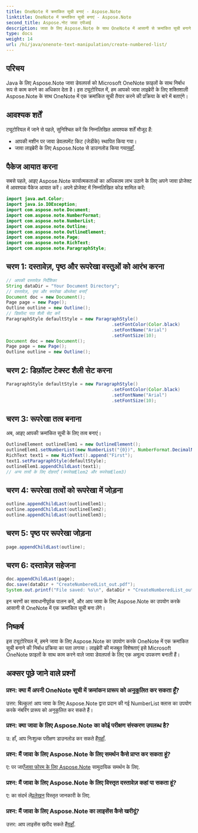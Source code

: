```yaml
---
title: OneNote में क्रमांकित सूची बनाएं - Aspose.Note
linktitle: OneNote में क्रमांकित सूची बनाएं - Aspose.Note
second_title: Aspose.नोट जावा एपीआई
description: जावा के लिए Aspose.Note के साथ OneNote में आसानी से क्रमांकित सूची बनाने का तरीका जानें। निःशुल्क परीक्षण डाउनलोड करें और जावा विकास की दुनिया में उतरें!
type: docs
weight: 14
url: /hi/java/onenote-text-manipulation/create-numbered-list/
---
```

## परिचय
Java के लिए Aspose.Note जावा डेवलपर्स को Microsoft OneNote फ़ाइलों के साथ निर्बाध रूप से काम करने का अधिकार देता है। इस ट्यूटोरियल में, हम आपको जावा लाइब्रेरी के लिए शक्तिशाली Aspose.Note के साथ OneNote में एक क्रमांकित सूची तैयार करने की प्रक्रिया के बारे में बताएंगे।
## आवश्यक शर्तें
ट्यूटोरियल में जाने से पहले, सुनिश्चित करें कि निम्नलिखित आवश्यक शर्तें मौजूद हैं:
- आपकी मशीन पर जावा डेवलपमेंट किट (जेडीके) स्थापित किया गया।
-  जावा लाइब्रेरी के लिए Aspose.Note से डाउनलोड किया गया[यहाँ](https://releases.aspose.com/note/java/).
## पैकेज आयात करना
सबसे पहले, आइए Aspose.Note कार्यात्मकताओं का अधिकतम लाभ उठाने के लिए अपने जावा प्रोजेक्ट में आवश्यक पैकेज आयात करें। अपने प्रोजेक्ट में निम्नलिखित कोड शामिल करें:
```java
import java.awt.Color;
import java.io.IOException;
import com.aspose.note.Document;
import com.aspose.note.NumberFormat;
import com.aspose.note.NumberList;
import com.aspose.note.Outline;
import com.aspose.note.OutlineElement;
import com.aspose.note.Page;
import com.aspose.note.RichText;
import com.aspose.note.ParagraphStyle;
```
## चरण 1: दस्तावेज़, पृष्ठ और रूपरेखा वस्तुओं को आरंभ करना
```java
// आपकी दस्तावेज़ निर्देशिका
String dataDir = "Your Document Directory";
// दस्तावेज़, पृष्ठ और रूपरेखा ऑब्जेक्ट बनाएँ
Document doc = new Document();
Page page = new Page();
Outline outline = new Outline();
// डिफ़ॉल्ट पाठ शैली सेट करें
ParagraphStyle defaultStyle = new ParagraphStyle()
                                        .setFontColor(Color.black)
                                        .setFontName("Arial")
                                        .setFontSize(10);
Document doc = new Document();
Page page = new Page();
Outline outline = new Outline();
```
## चरण 2: डिफ़ॉल्ट टेक्स्ट शैली सेट करना
```java
ParagraphStyle defaultStyle = new ParagraphStyle()
                                        .setFontColor(Color.black)
                                        .setFontName("Arial")
                                        .setFontSize(10);
```
## चरण 3: रूपरेखा तत्व बनाना
अब, आइए आपकी क्रमांकित सूची के लिए तत्व बनाएं।
```java
OutlineElement outlineElem1 = new OutlineElement();
outlineElem1.setNumberList(new NumberList("{0})", NumberFormat.DecimalNumbers, "Arial", 10));
RichText text1 = new RichText().append("First");
text1.setParagraphStyle(defaultStyle);
outlineElem1.appendChildLast(text1);
// अन्य तत्वों के लिए दोहराएँ (रूपरेखाElem2 और रूपरेखाElem3)
```
## चरण 4: रूपरेखा तत्वों को रूपरेखा में जोड़ना
```java
outline.appendChildLast(outlineElem1);
outline.appendChildLast(outlineElem2);
outline.appendChildLast(outlineElem3);
```
## चरण 5: पृष्ठ पर रूपरेखा जोड़ना
```java
page.appendChildLast(outline);
```
## चरण 6: दस्तावेज़ सहेजना
```java
doc.appendChildLast(page);
doc.save(dataDir + "CreateNumberedList_out.pdf");
System.out.printf("File saved: %s\n", dataDir + "CreateNumberedList_out.pdf");
```
इन चरणों का सावधानीपूर्वक पालन करें, और आप जावा के लिए Aspose.Note का उपयोग करके आसानी से OneNote में एक क्रमांकित सूची बना लेंगे।
## निष्कर्ष
इस ट्यूटोरियल में, हमने जावा के लिए Aspose.Note का उपयोग करके OneNote में एक क्रमांकित सूची बनाने की निर्बाध प्रक्रिया का पता लगाया। लाइब्रेरी की मजबूत विशेषताएं इसे Microsoft OneNote फ़ाइलों के साथ काम करने वाले जावा डेवलपर्स के लिए एक अमूल्य उपकरण बनाती हैं।
## अक्सर पूछे जाने वाले प्रश्नों
### प्रश्न: क्या मैं अपनी OneNote सूची में क्रमांकन प्रारूप को अनुकूलित कर सकता हूँ?
उत्तर: बिल्कुल! आप जावा के लिए Aspose.Note द्वारा प्रदान की गई NumberList क्लास का उपयोग करके नंबरिंग प्रारूप को अनुकूलित कर सकते हैं।
### प्रश्न: क्या जावा के लिए Aspose.Note का कोई परीक्षण संस्करण उपलब्ध है?
 उ: हाँ, आप निःशुल्क परीक्षण डाउनलोड कर सकते हैं[यहाँ](https://releases.aspose.com/).
### प्रश्न: मैं जावा के लिए Aspose.Note के लिए समर्थन कैसे प्राप्त कर सकता हूं?
 ए: पर जाएँ[जावा फोरम के लिए Aspose.Note](https://forum.aspose.com/c/note/28) सामुदायिक समर्थन के लिए.
### प्रश्न: मैं जावा के लिए Aspose.Note के लिए विस्तृत दस्तावेज़ कहां पा सकता हूं?
 ए: का संदर्भ लें[प्रलेखन](https://reference.aspose.com/note/java/) विस्तृत जानकारी के लिए.
### प्रश्न: मैं जावा के लिए Aspose.Note का लाइसेंस कैसे खरीदूं?
 उत्तर: आप लाइसेंस खरीद सकते हैं[यहाँ](https://purchase.aspose.com/buy).
